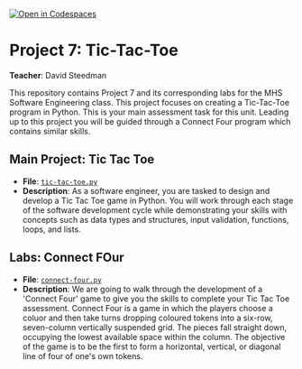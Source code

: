 [![Open in Codespaces](https://classroom.github.com/assets/launch-codespace-7f7980b617ed060a017424585567c406b6ee15c891e84e1186181d67ecf80aa0.svg)](https://classroom.github.com/open-in-codespaces?assignment_repo_id=14555152)
# Project 7: Tic-Tac-Toe

**Teacher**: David Steedman

This repository contains Project 7 and its corresponding labs for the MHS Software Engineering class. This project focuses on creating a Tic-Tac-Toe program in Python. This is your main assessment task for this unit.
Leading up to this project you will be guided through a Connect Four program which contains similar skills.

## Main Project: Tic Tac Toe
- **File**: [`tic-tac-toe.py`](tic-tac-toe.py)
- **Description**: As a software engineer, you are tasked to design and develop a Tic Tac Toe game in Python. You will work through each stage of the software development cycle while demonstrating your skills with concepts such as data types and structures, input validation, functions, loops, and lists.

## Labs: Connect FOur
- **File**: [`connect-four.py`](connect-four.py)
- **Description**: We are going to walk through the development of a 'Connect Four' game to give you the skills to complete your Tic Tac Toe assessment. Connect Four is a game in which the players choose a coluor and then take turns dropping coloured tokens into a six-row, seven-column vertically suspended grid. The pieces fall straight down, occupying the lowest available space within the column. The objective of the game is to be the first to form a horizontal, vertical, or diagonal line of four of one's own tokens.